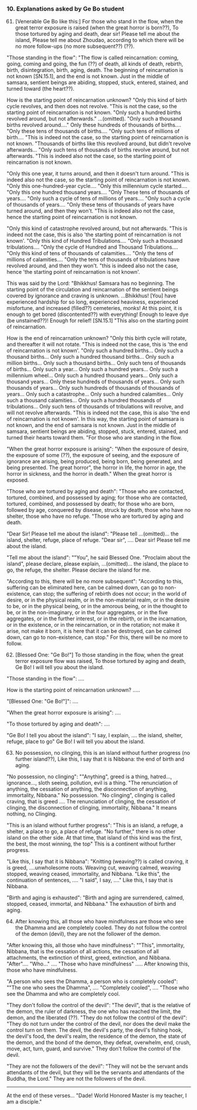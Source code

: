 ### 10. Explanations asked by Ge Bo student

61. [Venerable Ge Bo like this:] For those who stand in the flow, when the great
    terror exposure is raised (when the great horror is born??),
To those tortured by aging and death, dear sir! Please tell me about the island,
Please tell me about Zhoudao, according to which there will be no more
follow-ups (no more subsequent??) (??).

"Those standing in the flow": "The flow is called reincarnation: coming,
going, coming and going, the fun (??) of death, all kinds of death, rebirth, birth,
disintegration, birth, aging, death. The beginning of reincarnation is
not known [SN.15.1], and the end is not known. Just in the middle of samsara,
sentient beings are abiding, stopped, stuck, entered, stained, and turned
toward (the heart??).

How is the starting point of reincarnation unknown? "Only this kind of birth
cycle revolves, and then does not revolve. "This is not the case, so the
starting point of reincarnation is not known. "Only such a hundred births
revolved around, but not afterwards." ...(omitted). "Only such a thousand births
revolved around...." Only these hundreds of thousands of births.... "Only these
tens of thousands of births.... "Only such tens of millions of birth.... "This
is indeed not the case, so the starting point of reincarnation is not known.
"Thousands of births like this revolved around, but didn't revolve afterwards...
"Only such tens of thousands of births revolve around, but not afterwards. "This
is indeed also not the case, so the starting point of reincarnation is not
known.

"Only this one year, it turns around, and then it doesn't turn around. "This is
indeed also not the case, so the starting point of reincarnation is not known.
"Only this one-hundred-year cycle.... "Only this millennium cycle started....
"Only this one hundred thousand years.... "Only These tens of thousands of
years.... "Only such a cycle of tens of millions of years.... "Only such a cycle
of thousands of years.... "Only these tens of thousands of years have turned
around, and then they won't. "This is indeed also not the case, hence the
starting point of reincarnation is not known.

"Only this kind of catastrophe revolved around, but not afterwards. "This is
indeed not the case, this is also 'the starting point of reincarnation is not
known'. "Only this kind of Hundred Tribulations.... "Only such a thousand
tribulations.... "Only the cycle of Hundred and Thousand Tribulations.... "Only
this kind of tens of thousands of calamities.... "Only the tens of millions of
calamities.... "Only the tens of thousands of tribulations have revolved around,
and then they won't. "this is indeed also not the case, hence 'the starting
point of reincarnation is not known'.

This was said by the Lord: "Bhikkhus! Samsara has no beginning. The starting
point of the circulation and reincarnation of the sentient beings covered by
ignorance and craving is unknown. ...Bhikkhus! [You] have experienced hardship
for so long, experienced heaviness, experienced misfortune, and increased
(filled??) cemeteries, monks! At this point, it is enough to get bored
(discontented??) with everything! Enough to leave dye (be unstained??)! Enough
for relief! [SN.15.1] "This also on the starting point of reincarnation.

How is the end of reincarnation unknown? "Only this birth cycle will rotate, and
thereafter it will not rotate. "This is indeed not the case, this is 'the end of
reincarnation is not known'. "Only such a hundred births... Only such a thousand
births... Only such a hundred thousand births... Only such a million births...
Only such a thousand births... Only such tens of thousands of births... Only
such a year... Only such a hundred years... Only such a millennium wheel... Only
such a hundred thousand years... Only such a thousand years... Only these
hundreds of thousands of years... Only such thousands of years... Only such
hundreds of thousands of thousands of years... Only such a catastrophe... Only
such a hundred calamities... Only such a thousand calamities... Only such a
hundred thousands of tribulations... Only such tens of thousands of tribulations
will revolve, and will not revolve afterwards. "This is indeed not the case,
this is also 'the end of reincarnation is not known'. In this way, the starting
point of samsara is not known, and the end of samsara is not known. Just in the
middle of samsara, sentient beings are abiding, stopped, stuck, entered,
stained, and turned their hearts toward them. "For those who are standing in the
flow.

"When the great horror exposure is arising": "When the exposure of desire, the
exposure of some (??), the exposure of seeing, and the exposure of ignorance are
arising, being produced, being born, being generated, and being presented. The
great horror", the horror in life, the horror in age, the horror in sickness,
and the horror in death." When the great horror is exposed.

"Those who are tortured by aging and death": "Those who are contacted, tortured,
combined, and possessed by aging; for those who are contacted, tortured,
combined, and possessed by death; for those who are born, followed by age,
conquered by disease, struck by death, those who have no shelter, those who have
no refuge. "Those who are tortured by aging and death.

"Dear Sir! Please tell me about the island": "Please tell ...(omitted)... the
island, shelter, refuge, place of refuge. "Dear sir", .... Dear sir! Please tell
me about the island.

"Tell me about the island": ""You", he said Blessed One. "Proclaim about the
island", please declare, please explain, ...(omitted)... the island, the place
to go, the refuge, the shelter. Please declare the island for me.

"According to this, there will be no more subsequent": "According to this,
suffering can be eliminated here, can be calmed down, can go to non-existence,
can stop; the suffering of rebirth does not occur; in the world of desire, or in
the physical realm, or in the non-material realm, or in the desire to be, or in
the physical being, or in the amorous being, or in the thought to be, or in the
non-imaginary, or in the four aggregates, or in the five aggregates, or in the
further interest, or in the rebirth, or in the incarnation, or in the existence,
or in the reincarnation, or in the rotation; not make it arise, not make it
born, it is here that it can be destroyed, can be calmed down, can go to
non-existence, can stop." For this, there will be no more to follow.

62. [Blessed One: "Ge Bo!"] To those standing in the flow, when the great terror
    exposure flow was raised,
To those tortured by aging and death, Ge Bo! I will tell you about the island.

"Those standing in the flow": ....

How is the starting point of reincarnation unknown? .....

"[Blessed One: "Ge Bo!"]": ....

"When the great horror exposure is arising": ....

"To those tortured by aging and death": ....

"Ge Bo! I tell you about the island": "I say, I explain, .... the island,
shelter, refuge, place to go" Ge Bo! I will tell you about the island.

63. No possession, no clinging, this is an island without further progress (no
    further island??),
Like this, I say that it is Nibbana: the end of birth and aging.

"No possession, no clinging": ""Anything", greed is a thing, hatred...,
ignorance..., sloth seeing, pollution, evil is a thing. "The renunciation of
anything, the cessation of anything, the disconnection of anything, immortality,
Nibbana." No possession. "No clinging", clinging is called craving, that is
greed .... The renunciation of clinging, the cessation of clinging, the
disconnection of clinging, immortality, Nibbana." It means nothing, no Clinging.

"This is an island without further progress": "This is an island, a refuge, a
shelter, a place to go, a place of refuge. "No further," there is no other
island on the other side. At that time, that island of this kind was the first,
the best, the most winning, the top" This is a continent without further
progress.

"Like this, I say that it is Nibbana": "Knitting (weaving??) is called craving,
it is greed, ....unwholesome roots. Weaving cut, weaving calmed, weaving
stopped, weaving ceased, immortality, and Nibbana. "Like this", the continuation
of sentences, .... "I said", I say, ...." Like this, I say that is Nibbana.

"Birth and aging is exhausted": "Birth and aging are surrendered, calmed,
stopped, ceased, immortal, and Nibbana." The exhaustion of birth and aging.

64. After knowing this, all those who have mindfulness are those who see the Dhamma
    and are completely cooled.
They do not follow the control of the demon (devil), they are not the follower of the
demon.

"After knowing this, all those who have mindfulness": ""This", immortality,
Nibbana, that is the cessation of all actions, the cessation of all attachments,
the extinction of thirst, greed, extinction, and Nibbana. "After".... "Who..."
.... "Those who have mindfulness" ..... After knowing this, those who have
mindfulness.

"A person who sees the Dhamma, a person who is completely cooled": ""The one who
sees the Dhamma", .... "Completely cooled", .... "Those who see the Dhamma and
who are completely cool.

"They don't follow the control of the devil": "The devil", that is the relative
of the demon, the ruler of darkness, the one who has reached the limit, the
demon, and the liberated (??). "They do not follow the control of the devil":
"They do not turn under the control of the devil, nor does the devil make the
control turn on them. The devil, the devil's party, the devil's fishing hook,
the devil's food, the devil's realm, the residence of the demon, the state of
the demon, and the bond of the demon, they defeat, overwhelm, end, crush, move,
act, turn, guard, and survive." They don't follow the control of the devil.

"They are not the followers of the devil": "They will not be the servant ands
attendants of the devil, but they will be the servants and attendants of the
Buddha, the Lord." They are not the followers of the devil.

---

At the end of these verses... "Dade! World Honored Master is my teacher, I am a
disciple."

